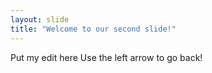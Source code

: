 ```yaml
---
layout: slide
title: "Welcome to our second slide!"
---
```

Put my edit here
Use the left arrow to go back!

